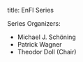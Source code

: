title: EnFI Series   


Series Organizers:

* Michael J. Schöning
* Patrick Wagner
* Theodor Doll (Chair)